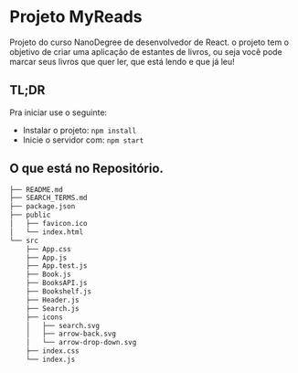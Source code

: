 # Projeto MyReads
Projeto do curso NanoDegree de desenvolvedor de React. o projeto tem o objetivo de criar uma aplicação de estantes de livros, ou seja você pode marcar seus livros que quer ler, que está lendo e que já leu!


## TL;DR

Pra iniciar use o seguinte:

* Instalar o projeto: `npm install`
* Inicie o servidor com: `npm start`

## O que está no Repositório.
```bash
├── README.md
├── SEARCH_TERMS.md 
├── package.json
├── public
│   ├── favicon.ico 
│   └── index.html
└── src
    ├── App.css
    ├── App.js
    ├── App.test.js
    ├── Book.js
    ├── BooksAPI.js
    ├── Bookshelf.js
    ├── Header.js
    ├── Search.js
    ├── icons
    │   ├── search.svg
    │   ├── arrow-back.svg
    │   └── arrow-drop-down.svg
    ├── index.css
    └── index.js
```